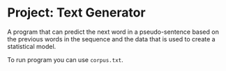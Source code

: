 # Project: Text Generator

A program that can predict the next word in a pseudo-sentence based on the previous words in the sequence and the data that is used to create a statistical model.

To run program you can use `corpus.txt`.
